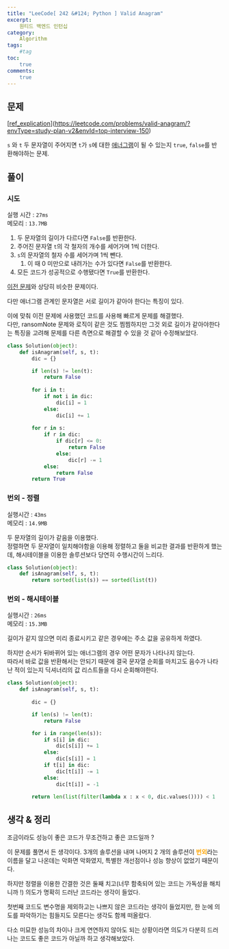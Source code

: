 ```yaml
---
title: "LeeCode[ 242 &#124; Python ] Valid Anagram"
excerpt: 
    원티드 백엔드 인턴십
category: 
    Algorithm
tags: 
    #tag
toc: 
    true
comments: 
    true
---
```


<style type = 'text/css'>
    .o{
    font-weight: bold;
    color:orange;
    }
</style>

## 문제  
[[ref_explication](https://leetcode.com/problems/valid-anagram/?envType=study-plan-v2&envId=top-interview-150)](https://leetcode.com/problems/valid-anagram/?envType=study-plan-v2&envId=top-interview-150)
  
`s` 와 `t` 두 문자열이 주어지면 `t`가 `s`에 대한 [애너그램](https://namu.wiki/w/애너그램)이 될 수 있는지 `true`, `false`를 반환해야하는 문제.  

## 풀이  

### 시도  
실행 시간 : `27ms`  
메모리 : `13.7MB`  

1. 두 문자열의 길이가 다르다면 `False`를 반환한다.  
2. 주어진 문자열 `t`의 각 철자의 개수를 세어가며 1씩 더한다.  
3. `s`의 문자열의 철자 수를 세어가며 1씩 뺀다.  
   1. 이 때 0 미만으로 내려가는 수가 있다면 `False`를 반환한다.  
4. 모든 코드가 성공적으로 수행됐다면 `True`를 반환한다.  

[이전 문제](https://leetcode.com/problems/ransom-note/?envType=study-plan-v2&envId=top-interview-150)와 상당히 비슷한 문제이다.  
  
다만 애너그램 관계인 문자열은 서로 길이가 같아야 한다는 특징이 있다.  

이에 맞춰 이전 문제에 사용했던 코드를 사용해 빠르게 문제를 해결했다.  
다만, ransomNote 문제와 로직이 같은 것도 찜찜하지만 그것 외로 길이가 같아야한다는 특징을 고려해 문제를 다른 측면으로 해결할 수 있을 것 같아 수정해보았다.  

```python  
class Solution(object):
    def isAnagram(self, s, t):
        dic = {}

        if len(s) != len(t):
            return False
            
        for i in t:
            if not i in dic:
                dic[i] = 1
            else:
                dic[i] += 1
        
        for r in s:
            if r in dic:
                if dic[r] <= 0:
                    return False
                else:
                    dic[r] -= 1
            else:
                return False
        return True
```  

### 번외 - 정렬  
실행시간 : `43ms`  
메모리 : `14.9MB`  
  
두 문자열의 길이가 같음을 이용했다.  
정렬하면 두 문자열이 일치해야함을 이용해 정렬하고 둘을 비교한 결과를 반환하게 했는데, 해시테이블을 이용한 솔루션보다 당연히 수행시간이 느리다.  

```python  
class Solution(object):
    def isAnagram(self, s, t):
        return sorted(list(s)) == sorted(list(t))
```  

### 번외 - 해시테이블
실행시간 : `26ms`  
메모리 : `15.3MB`  
  
길이가 같지 않으면 미리 종료시키고 같은 경우에는 주소 값을 공유하게 하였다.  
  
하지만 순서가 뒤바뀌어 있는 애너그램의 경우 어떤 문자가 나타나지 않는다.  
따라서 바로 값을 반환해서는 안되기 때문에 결국 문자열 순회를 마치고도 음수가 나타난 적이 있는지 딕셔너리의 값 리스트들을 다시 순회해야한다.  

```python  
class Solution(object):
    def isAnagram(self, s, t):
        
        dic = {}

        if len(s) != len(t):
            return False

        for i in range(len(s)):
            if s[i] in dic:
                dic[s[i]] += 1
            else:
                dic[s[i]] = 1
            if t[i] in dic:
                dic[t[i]] -= 1
            else:
                dic[t[i]] = -1

        return len(list(filter(lambda x : x < 0, dic.values()))) < 1
```  

## 생각 & 정리  
조금이라도 성능이 좋은 코드가 무조건하고 좋은 코드일까 ?  

이 문제를 풀면서 든 생각이다. 3개의 솔루션을 내며 나머지 2 개의 솔루션이 <span class = "o">번외</span>라는 이름을 달고 나온데는 악화면 악화였지, 특별한 개선점이나 성능 향상이 없었기 때문이다.  

하지만 정렬을 이용한 간결한 것은 둘째 치고(너무 함축되어 있는 코드는 가독성을 해치니까 !) 의도가 명확히 드러난 코드라는 생각이 들었다.  
  
첫번째 코드도 변수명을 제외하고는 나쁘지 않은 코드라는 생각이 들었지만, 한 눈에 의도를 파악하기는 힘들지도 모른다는 생각도 함께 떠올랐다.  

다소 미묘한 성능의 차이나 크게 연연하지 않아도 되는 상황이라면 의도가 다분히 드러나는 코드도 좋은 코드가 아닐까 하고 생각해보았다.


